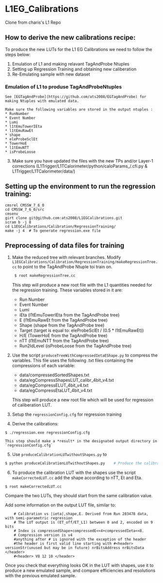 # L1EG_Calibrations
Clone from charis's L1 Repo
## How to derive the new calibrations recipe:

To produce the new LUTs for the L1 EG Calibrations we need to follow the steps below:
1. Emulation of L1 and making relavant TagAndProbe Ntuples
2. Setting up Regression Training and obtaining  new caliberation
3. Re-Emulating sample with new dataset

### Emulation of L1 to produse TagAndProbeNtuples
    See [EGTagAndProbe](https://github.com/ats2008/EGTagAndProbe) for making Ntuples with emulated data.
    
    Make sure the following variables are stored in the output ntuples : 
    * RunNumber
    * Event Number
    * Lumi
    * l1tEmuTowerIEta
    * l1tEmuRawEt
    * shape
    * eleProbeSclEt
    * TowerHoE
    * l1tEmuNTT
    * isProbeLoose


3. Make sure you have updated the files with the new TPs and/or Layer-1 corrections (L1Trigger/L1TCalorimeter/python/caloParams\_/.cfi.py &  L1Trigger/L1TCalorimeter/data/)


## Setting up the environment to run the regression training:
```
cmsrel CMSSW_7_6_0
cd CMSSW_7_6_0/src
cmsenv
girt clone git@github.com:ats2008/L1EGCalibrations.git
scram b -j 8
cd L1EGCalibrations/Calibration/RegressionTraining/
make -j 4  # To generate regression.exe file

```
## Preprocessing of data files for training
1. Make the reduced tree with relevant branches. Modify  `L1EGCalibrations/Calibration/RegressionTraining/makeRegressionTree.cc` to point to the TagAndProbe Ntuple toi train on.
   ```bash
    $ root makeRegressionTree.cc
   ```

   This step will produce a new root file with the L1 quantities needed for the regression training. These variables stored in it are:
    * Run Number
    * Event Number
    * Lumi
    * iEta (l1tEmuTowerIEta from the TagAndProbe tree)
    * E (l1tEmuRawEt from the TagAndProbe tree)
    * Shape (shape from the TagAndProbe tree)
    * Target (target is equal to:    eleProbeSclEt / (0.5 * l1tEmuRawEt))
    * H/E  (TowerHoE from the TagAndProbe tree)
    * nTT  (l1tEmuNTT from the TagAndProbe tree)
    * Run2IdLevel  (isProbeLoose from the TagAndProbe tree)

2. Use the script `produceTreeWithCompressedIetaEShape.py` to compress the variables. This file uses the following .txt files containing the compressions of each variable:
    * data/compressedSortedShapes.txt
    * data/egCompressShapesLUT_calibr_4bit_v4.txt
    * data/egCompressELUT_4bit_v4.txt
    * data/egCompressEtaLUT_4bit_v4.txt
    
    This step will produce a new root file  which will be used for regression of caliberation LUT.

3. Setup the `regressionConfig.cfg` for regression training 

4. Derive the calibrations:
```bash
$ ./regression.exe regressionConfig.cfg
```
    This step should make a *result* in the designated output directory in `regressionConfig.cfg`

5. Use `produceCalibrationLUTwithoutShapes.py` to 
```bash
$ python produceCalibrationLUTwithoutShapes.py    # Produce the calibration LUT without the shapes:
```

6. To produce the calibration LUT with the shapes use the script `makeCorrectedLUT.cc` add the shape according to nTT, Et and Eta. 
```
$ root makeCorrectedLUT.cc
```

Compare the two LUTs, they should start from the same calibration value.

Add some information on the output LUT file, similar to:

```
    # Calibration vs |ieta|,shape,E. Derived from Run 283478 data, with semi-parametric regression
    # The LUT output is (ET_off/ET_L1) between 0 and 2, encoded on 9 bits
    # Index is compressedShape+compressedE<<4+compressedIeta<<8.
    # Compression version is v4 
    #anything after # is ignored with the exception of the header
    #the header is first valid line starting with #<header> versionStr(unused but may be in future) nrBitsAddress nrBitsData </header>
    #<header> V8 12 10 </header>
```

Once you check that everything looks OK in the LUT with shapes, use it to produce a new emulated sample, and compare efficiencies and resolutions with the 
previous emulated sample. 
